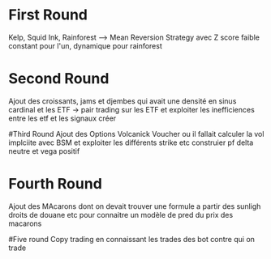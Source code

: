 # First Round
Kelp, Squid Ink, Rainforest --> Mean Reversion Strategy avec Z score faible constant pour l'un, dynamique pour rainforest

# Second Round
Ajout des croissants, jams et djembes  qui avait une densité en sinus cardinal et les ETF -> pair trading sur les ETF et exploiter les inefficiences entre les etf et les signaux créer

#Third Round
Ajout des Options Volcanick Voucher ou il fallait calculer la vol implciite avec BSM et exploiter les différents strike etc construier pf delta neutre et vega positif 

# Fourth Round 
Ajout des MAcarons dont on devait trouver une formule a partir des sunligh droits de douane etc pour connaitre un modèle de pred du prix des macarons

#Five round
Copy trading en connaissant les trades des bot contre qui on trade

